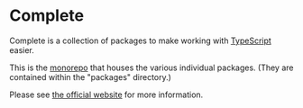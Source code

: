 # Complete

Complete is a collection of packages to make working with [TypeScript](https://www.typescriptlang.org/) easier.

This is the [monorepo](https://en.wikipedia.org/wiki/Monorepo) that houses the various individual packages. (They are contained within the "packages" directory.)

Please see [the official website](https://complete-ts.github.io/) for more information.
